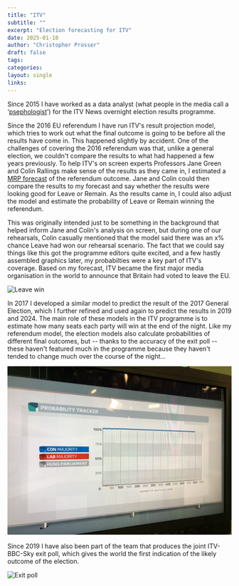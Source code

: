 ```yaml
---
title: "ITV"
subtitle: ""
excerpt: "Election forecasting for ITV"
date: 2025-01-10
author: "Christopher Prosser"
draft: false
tags:
categories:
layout: single
links:
---
```


Since 2015 I have worked as a data analyst (what people in the media call a &#8216;<a href="https://en.wikipedia.org/wiki/Psephology">psephologist</a>&#8217;) for the ITV News overnight election results programme. 

Since the 2016 EU referendum I have run ITV's result projection model, which tries to work out what the final outcome is going to be before all the results have come in. This happened slightly by accident. One of the challenges of covering the 2016 referendum was that, unlike a general election, we couldn't compare the results to what had happened a few years previously. To help ITV's on screen experts Professors Jane Green and Colin Rallings make sense of the results as they came in, I estimated a <a href="https://www.britishpollingcouncil.org/briefing-spotlight-on-mrp/">MRP forecast</a> of the referendum outcome. Jane and Colin could then compare the results to my forecast and say whether the results were looking good for Leave or Remain. As the results came in, I could also adjust the model and estimate the probability of Leave or Remain winning the referendum. 

This was originally intended just to be something in the background that helped inform Jane and Colin's analysis on screen, but during one of our rehearsals, Colin casually mentioned that the model said there was an x% chance Leave had won our rehearsal scenario. The fact that we could say things like this got the programme editors quite excited, and a few hastly assembled graphics later, my probabilties were a key part of ITV's coverage. Based on my forecast, ITV became the first major media organisation in the world to announce that Britain had voted to leave the EU.    

![Leave win](leavewin.png)

In 2017 I developed a similar model to predict the result of the 2017 General Election, which I further refined and used again to predict the results in 2019 and 2024. The main role of these models in the ITV programme is to estimate how many seats each party will win at the end of the night. Like my referendum model, the election models also calculate probabilities of different final outcomes, but -- thanks to the accuracy of the exit poll -- these haven't featured much in the programme because they haven't tended to change much over the course of the night...

![2019 probability tracker](prob_tracker.jpg)

Since 2019 I have also been part of the team that produces the joint ITV-BBC-Sky exit poll, which gives the world the first indication of the likely outcome of the election.

![Exit poll](exitpoll.png) 
  
  
  
  